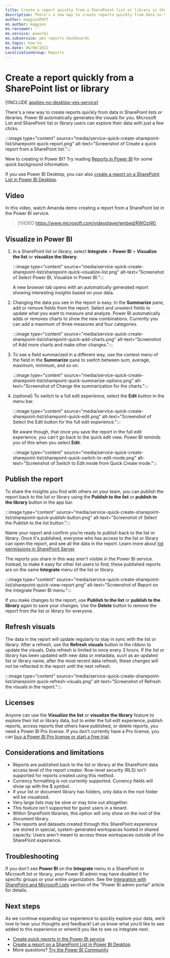 ```yaml
---
title: Create a report quickly from a SharePoint list or library in the Power BI service
description: There's a new way to create reports quickly from data in SharePoint lists and libraries. Power BI automatically generates the visuals for you.    
author: maggiesMSFT
ms.author: maggies
ms.reviewer: ''
ms.service: powerbi
ms.subservice: pbi-reports-dashboards
ms.topic: how-to
ms.date: 06/08/2022
LocalizationGroup: Reports
---
```

# Create a report quickly from a SharePoint list or library

[!INCLUDE [applies-no-desktop-yes-service](../includes/applies-no-desktop-yes-service.md)]

There's a new way to create reports quickly from data in SharePoint lists or libraries. Power BI automatically generates the visuals for you. Microsoft List and SharePoint list or library users can explore their data with just a few clicks.

:::image type="content" source="media/service-quick-create-sharepoint-list/sharepoint-quick-report.png" alt-text="Screenshot of Create a quick report from a SharePoint list.":::

New to creating in Power BI? Try reading [Reports in Power BI](../consumer/end-user-reports.md) for some quick background information.

If you use Power BI Desktop, you can also [create a report on a SharePoint List in Power BI Desktop](../connect-data/desktop-sharepoint-online-list.md).

## Video 

In this video, watch Amanda demo creating a report from a SharePoint list in the Power BI service.

> [!VIDEO https://www.microsoft.com/videoplayer/embed/RWOzjW]

## Visualize in Power BI 

1. In a SharePoint list or library, select **Integrate** > **Power BI** > **Visualize the list** or **visualize the library**.

    :::image type="content" source="media/service-quick-create-sharepoint-list/sharepoint-quick-visualize-list.png" alt-text="Screenshot of Select Power BI, Visualize in Power BI.":::

    A new browser tab opens with an automatically generated report showing interesting insights based on your data.

2. Changing the data you see in the report is easy. In the **Summarize** pane, add or remove fields from the report. Select and unselect fields to update what you want to measure and analyze. Power BI automatically adds or removes charts to show the new combinations. Currently you can add a maximum of three measures and four categories. 

    :::image type="content" source="media/service-quick-create-sharepoint-list/sharepoint-quick-add-charts.png" alt-text="Screenshot of Add more charts and make other changes.":::

3. To see a field summarized in a different way, use the context menu of the field in the **Summarize** pane to switch between sum, average, maximum, minimum, and so on. 

    :::image type="content" source="media/service-quick-create-sharepoint-list/sharepoint-quick-summarize-options.png" alt-text="Screenshot of Change the summarization for the charts.":::

4. (optional) To switch to a full edit experience, select the **Edit** button in the menu bar.

    :::image type="content" source="media/service-quick-create-sharepoint-list/sharepoint-quick-edit.png" alt-text="Screenshot of Select the Edit button for the full edit experience.":::

    Be aware though, that once you save the report in the full edit experience, you can't go back to the quick edit view. Power BI reminds you of this when you select **Edit**.  

    :::image type="content" source="media/service-quick-create-sharepoint-list/sharepoint-quick-switch-to-edit-mode.png" alt-text="Screenshot of Switch to Edit mode from Quick Create mode.":::

## Publish the report

To share the insights you find with others on your team, you can publish the report back to the list or library using the **Publish to the list** or **publish to the library** button in the app bar.  

:::image type="content" source="media/service-quick-create-sharepoint-list/sharepoint-quick-publish-button.png" alt-text="Screenshot of Select the Publish to the list button.":::

Name your report and confirm you’re ready to publish back to the list or library. Once it's published, everyone who has access to the list or library can open the report, and see all the data in the report. Learn more about [list permissions in SharePoint Server](/sharepoint/sites/user-permissions-and-permission-levels#list-permissions).

The reports you share in this way aren't visible in the Power BI service. Instead, to make it easy for other list users to find, these published reports are on the same **Integrate** menu of the list or library.  

:::image type="content" source="media/service-quick-create-sharepoint-list/sharepoint-quick-view-report.png" alt-text="Screenshot of Report on the Integrate Power BI menu.":::

If you make changes to the report, use **Publish to the list** or **publish to the library** again to save your changes. Use the **Delete** button to remove the report from the list or library for everyone.

## Refresh visuals

The data in the report will update regularly to stay in sync with the list or library. After a refresh, use the **Refresh visuals** button in the ribbon to update the visuals. Data refresh is limited to once every 3 hours. If the list or library has been updated with new data or metadata, such as an updated list or library name, after the most recent data refresh, these changes will not be reflected in the report until the next refresh.

:::image type="content" source="media/service-quick-create-sharepoint-list/sharepoint-quick-refresh-visuals.png" alt-text="Screenshot of Refresh the visuals in the report.":::

## Licenses

Anyone can use the **Visualize the list** or **visualize the library** feature to explore their list or library data, but to enter the full edit experience, publish reports, access reports that others have published, or delete reports, you need a Power BI Pro license. If you don’t currently have a Pro license, you can [buy a Power BI Pro license or start a free trial](../fundamentals/service-self-service-signup-purchase-for-power-bi.md).  

## Considerations and limitations

- Reports are published back to the list or library at the SharePoint data access level of the report creator. Row-level security (RLS) isn't supported for reports created using this method.
- Currency formatting is not currently supported. Currency fields will show up with the $ symbol. 
- If your list or document library has folders, only data in the root folder will be visualized.
- Very large lists may be slow or may time out altogether. 
- This feature isn't supported for guest users in a tenant.
- Within SharePoint libraries, this option will only show on the root of the document library.
- The reports and datasets created through this SharePoint experience are stored in special, system-generated workspaces hosted in shared capacity. Users aren't meant to access these workspaces outside of the SharePoint experience.

## Troubleshooting

If you don't see **Power BI** on the **Integrate** menu in a SharePoint or Microsoft list or library, your Power BI admin may have disabled it for specific groups or your entire organization. See the [Integration with SharePoint and Microsoft Lists](../admin/service-admin-portal-integration.md#integration-with-sharepoint-and-microsoft-lists) section of the "Power BI admin portal" article for details.

## Next steps

As we continue expanding our experience to quickly explore your data, we’d love to hear your thoughts and feedback! Let us know what you’d like to see added to this experience or where’d you like to see us integrate next.

- [Create quick reports in the Power BI service](service-quick-create-report.md)
- [Create a report on a SharePoint List in Power BI Desktop](../connect-data/desktop-sharepoint-online-list.md)
- More questions? [Try the Power BI Community](https://community.powerbi.com/)
